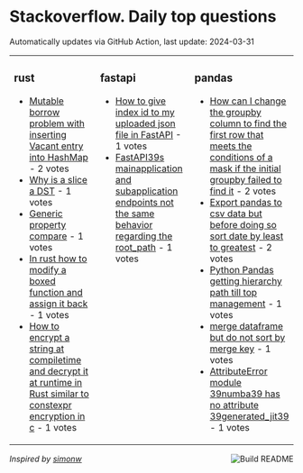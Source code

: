 # Stackoverflow. Daily top questions 

Automatically updates via GitHub Action, last update: <!-- date starts -->2024-03-31<!-- date ends -->


<table><tr><td valign="top" width="33%">

### rust
<!-- rust starts -->
* [Mutable borrow problem with inserting Vacant entry into HashMap](https://stackoverflow.com/questions/78250758/mutable-borrow-problem-with-inserting-vacant-entry-into-hashmap) - 2 votes
* [Why is a slice a DST](https://stackoverflow.com/questions/78251991/why-is-a-slice-a-dst) - 1 votes
* [Generic property compare](https://stackoverflow.com/questions/78251794/generic-property-compare) - 1 votes
* [In rust how to modify a boxed function and assign it back](https://stackoverflow.com/questions/78247630/in-rust-how-to-modify-a-boxed-function-and-assign-it-back) - 1 votes
* [How to encrypt a string at compiletime and decrypt it at runtime in Rust similar to constexpr encryption in c](https://stackoverflow.com/questions/78248927/how-to-encrypt-a-string-at-compile-time-and-decrypt-it-at-runtime-in-rust-simil) - 1 votes
<!-- rust ends -->
</td><td valign="top" width="34%">


### fastapi
<!-- fastapi starts -->
* [How to give index id to my uploaded json file in FastAPI](https://stackoverflow.com/questions/78251078/how-to-give-index-id-to-my-uploaded-json-file-in-fastapi) - 1 votes
* [FastAPI39s mainapplication and subapplication endpoints not the same behavior regarding the root_path](https://stackoverflow.com/questions/78252444/fastapis-main-application-and-sub-application-endpoints-not-the-same-behavior-r) - 1 votes
<!-- fastapi ends -->
</td><td valign="top" width="34%">


### pandas
<!-- pandas starts -->
* [How can I change the groupby column to find the first row that meets the conditions of a mask if the initial groupby failed to find it](https://stackoverflow.com/questions/78246775/how-can-i-change-the-groupby-column-to-find-the-first-row-that-meets-the-conditi) - 2 votes
* [Export pandas to csv data but before doing so sort date by least to greatest](https://stackoverflow.com/questions/78248599/export-pandas-to-csv-data-but-before-doing-so-sort-date-by-least-to-greatest) - 2 votes
* [Python Pandas getting hierarchy path till top management](https://stackoverflow.com/questions/78251372/python-pandas-getting-hierarchy-path-till-top-management) - 1 votes
* [merge dataframe but do not sort by merge key](https://stackoverflow.com/questions/78251935/merge-dataframe-but-do-not-sort-by-merge-key) - 1 votes
* [AttributeError module 39numba39 has no attribute 39generated_jit39](https://stackoverflow.com/questions/78252285/attributeerror-module-numba-has-no-attribute-generated-jit) - 1 votes
<!-- pandas ends -->
</td></tr></table>

<a href="https://github.com/hp0404/hp0404/actions"><img src="https://github.com/hp0404/hp0404/workflows/Build%20README/badge.svg" align="right" alt="Build README"></a> <p>*Inspired by  [simonw](https://github.com/simonw/simonw)*</p>
